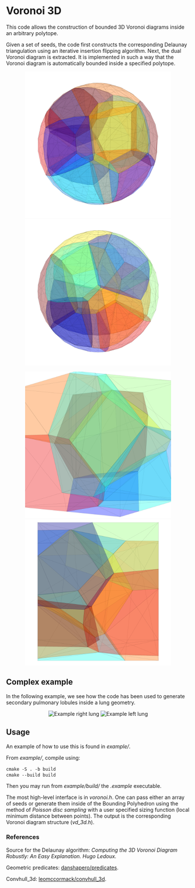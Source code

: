 # Voronoi 3D
This code allows the construction of bounded 3D Voronoi diagrams inside an arbitrary polytope. 

Given a set of seeds, the code first constructs the corresponding Delaunay triangulation using an iterative insertion flipping algorithm. Next, the dual Voronoi diagram is extracted. It is implemented in such a way that the Voronoi diagram is automatically bounded inside a specified polytope.


<p align="center">
<img src="./example/git_figures/sph_v1.png" alt="Example sphere 1" width="400" height="auto" />
<img src="./example/git_figures/sph_v3.png" alt="Example sphere 2" width="400" height="auto">
</p>
<p align="center">
<img src="./example/git_figures/cube_v1.png" alt="Example cube 1" width="400" height="auto" />
<img src="./example/git_figures/cube_v4.png" alt="Example cube 2" width="400" height="auto">
</p>


## Complex example
In the following example, we see how the code has been used to generate secondary pulmonary lobules inside a lung geometry.

<p align="center">
<img src="./example/git_figures/R_v2.png" alt="Example right lung" width="400" height="auto" />
<img src="./example/git_figures/L_v4.png" alt="Example left lung" width="400" height="auto">
</p>

## Usage
An example of how to use this is found in *example/*.

From *example/*, compile using:
```
cmake -S . -b build
cmake --build build
```
Then you may run from *example/build/* the *.example* executable.

The most high-level interface is in *voronoi.h*. One can pass either an array of seeds or generate them inside of the Bounding Polyhedron using the method of *Poisson disc sampling* with a user specified sizing function (local minimum distance between points). The output is the corresponding Voronoi diagram structure (*vd_3d.h*). 

### References
Source for the Delaunay algorithm: *Computing the 3D Voronoi Diagram Robustly: An Easy Explanation. Hugo Ledoux.*

Geometric predicates: [danshapero/predicates](https://github.com/danshapero/predicates).

Convhull_3d: [leomccormack/convhull_3d](https://github.com/leomccormack/convhull_3d).
